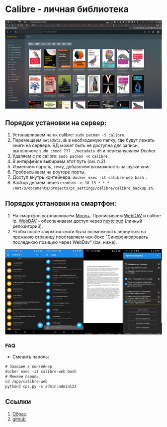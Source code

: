 # Calibre - личная библиотека
![картинка](./img/main.png)

## Порядок установки на сервер: 
1. Устанавливаем на пк calibre: `sudo pacman -S calibre`.
1. Перемещаем `metadata.db` в необходимую папку, где будут лежать книги на сервере. БД может быть не доступна для записи, выполняем: `sudo chmod 777 ./metadata.db` и перезапускаем Docker. 
1. Удаляем с пк calibre: `sudo pacman -R calibre`.
1. В интерфейсе выбираем этот путь (см. п.2). 
1. Изменяем пароль, тему, добавляем возможность загрузки книг. 
1. Пробрасываем на роутере порты. 
1. Доступ внутрь контейнера: `docker exec -it calibre-web bash `. 
1. Backup делаем через `crontab -e`: `18 13 * * * /mnt/0/documents/projects/pc_settings/calibre/calibre_backup.sh`. 

## Порядок установки на смартфон: 
1. На смартфон устанавливаем [Moon+](https://play.google.com/store/apps/details?id=com.flyersoft.moonreader&hl=ru&gl=US). Прописываем [WebDAV](https://ru.wikipedia.org/wiki/WebDAV) и calibre ip. [WebDAV](https://ru.wikipedia.org/wiki/WebDAV) - обеспечиваем доступ через [nextcloud](https://github.com/VolokzhaninVadim/nextcloud) (личный репозиторий).
1. Чтобы после закрытия книги была возможность вернуться на прежнюю страницу проставляем чек-бокс "Синхронизировать последнюю позицию через WebDav" (см. ниже). 

![картинка](./img/phone.png)

### FAQ
* Сменить пароль: 
```
# Заходим в контейнер
docker exec -it calibre-web bash
# Меняем пароль
cd /app/calibre-web
python3 cps.py -s admin:admin123
```

## Ссылки 
1. [Образ](https://docs.linuxserver.io/images/docker-calibre-web).
1. [github](https://github.com/janeczku/calibre-web).
